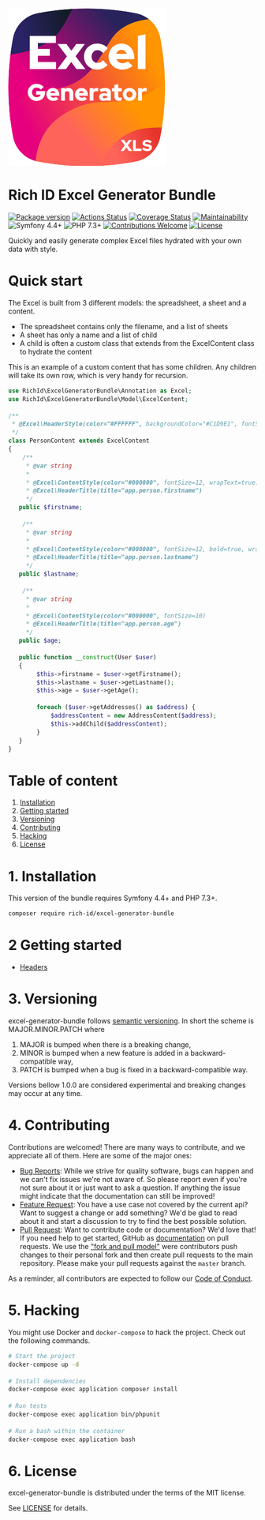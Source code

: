 ![Logo](.github/excel-generator-bundle.svg)

Rich ID Excel Generator Bundle
=======================================

[![Package version](https://img.shields.io/packagist/v/rich-id/excel-generator-bundle)](https://packagist.org/packages/rich-id/excel-generator-bundle)
[![Actions Status](https://github.com/rich-id/excel-generator-bundle/workflows/Tests/badge.svg)](https://github.com/rich-id/excel-generator-bundle/actions)
[![Coverage Status](https://coveralls.io/repos/github/rich-id/excel-generator-bundle/badge.svg?branch=master)](https://coveralls.io/github/rich-id/excel-generator-bundle?branch=master)
[![Maintainability](https://api.codeclimate.com/v1/badges/144a5e6be7cc097ddc2c/maintainability)](https://codeclimate.com/github/rich-id/excel-generator-bundle/maintainability)
![Symfony 4.4+](https://img.shields.io/badge/Symfony-4.4+-000000)
![PHP 7.3+](https://img.shields.io/badge/PHP-7.3+-858ebb.svg)
[![Contributions Welcome](https://img.shields.io/badge/contributions-welcome-brightgreen.svg?style=flat)](https://github.com/rich-id/excel-generator-bundle/issues)
[![License](https://img.shields.io/badge/license-MIT-blue.svg)](LICENSE.md)

Quickly and easily generate complex Excel files hydrated with your own data with style.


# Quick start

The Excel is built from 3 different models: the spreadsheet, a sheet and a content.

- The spreadsheet contains only the filename, and a list of sheets
- A sheet has only a name and a list of child
- A child is often a custom class that extends from the ExcelContent class to hydrate the content

This is an example of a custom content that has some children. Any children will take its own row, which is very handy
for recursion.

```php
use RichId\ExcelGeneratorBundle\Annotation as Excel;
use RichId\ExcelGeneratorBundle\Model\ExcelContent;

/**
 * @Excel\HeaderStyle(color="#FFFFFF", backgroundColor="#C1D9E1", fontSize=18, position=Excel\Style::POSITION_CENTER)
 */
class PersonContent extends ExcelContent
{
    /**
     * @var string
     *            
     * @Excel\ContentStyle(color="#000000", fontSize=12, wrapText=true)
     * @Excel\HeaderTitle(title="app.person.firstname")
     */
   public $firstname;
   
    /**
     * @var string
     *            
     * @Excel\ContentStyle(color="#000000", fontSize=12, bold=true, wrapText=true)
     * @Excel\HeaderTitle(title="app.person.lastname")
     */
   public $lastname;
   
    /**
     * @var string
     *            
     * @Excel\ContentStyle(color="#000000", fontSize=10)
     * @Excel\HeaderTitle(title="app.person.age")
     */
   public $age;
   
   public function __construct(User $user)
   {
        $this->firstname = $user->getFirstname();
        $this->lastname = $user->getLastname();
        $this->age = $user->getAge();
        
        foreach ($user->getAddresses() as $address) {
            $addressContent = new AddressContent($address);
            $this->addChild($addressContent);
        }
   }
}
```


# Table of content

1. [Installation](#1-installation)
2. [Getting started](#2-getting-started)
3. [Versioning](#3-versioning)
4. [Contributing](#4-contributing)
5. [Hacking](#5-hacking)
6. [License](#6-license)


# 1. Installation

This version of the bundle requires Symfony 4.4+ and PHP 7.3+.

```bash
composer require rich-id/excel-generator-bundle
```

# 2 Getting started

- [Headers](docs/Headers.md)


# 3. Versioning

excel-generator-bundle follows [semantic versioning](https://semver.org/). In short the scheme is MAJOR.MINOR.PATCH where
1. MAJOR is bumped when there is a breaking change,
2. MINOR is bumped when a new feature is added in a backward-compatible way,
3. PATCH is bumped when a bug is fixed in a backward-compatible way.

Versions bellow 1.0.0 are considered experimental and breaking changes may occur at any time.


# 4. Contributing

Contributions are welcomed! There are many ways to contribute, and we appreciate all of them. Here are some of the major ones:

* [Bug Reports](https://github.com/rich-id/excel-generator-bundle/issues): While we strive for quality software, bugs can happen and we can't fix issues we're not aware of. So please report even if you're not sure about it or just want to ask a question. If anything the issue might indicate that the documentation can still be improved!
* [Feature Request](https://github.com/rich-id/excel-generator-bundle/issues): You have a use case not covered by the current api? Want to suggest a change or add something? We'd be glad to read about it and start a discussion to try to find the best possible solution.
* [Pull Request](https://github.com/rich-id/excel-generator-bundle/pulls): Want to contribute code or documentation? We'd love that! If you need help to get started, GitHub as [documentation](https://help.github.com/articles/about-pull-requests/) on pull requests. We use the ["fork and pull model"](https://help.github.com/articles/about-collaborative-development-models/) were contributors push changes to their personal fork and then create pull requests to the main repository. Please make your pull requests against the `master` branch.

As a reminder, all contributors are expected to follow our [Code of Conduct](CODE_OF_CONDUCT.md).


# 5. Hacking

You might use Docker and `docker-compose` to hack the project. Check out the following commands.

```bash
# Start the project
docker-compose up -d

# Install dependencies
docker-compose exec application composer install

# Run tests
docker-compose exec application bin/phpunit

# Run a bash within the container
docker-compose exec application bash
```


# 6. License

excel-generator-bundle is distributed under the terms of the MIT license.

See [LICENSE](LICENSE.md) for details.
